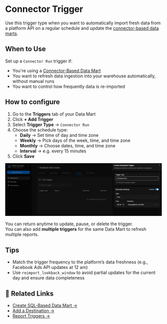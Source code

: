 # Connector Trigger

Use this trigger type when you want to automatically import fresh data from a platform API on a regular schedule and update the [connector-based data marts](create-connector-data-mart.md).

## When to Use

Set up a `Connector Run` trigger if:

- You're using a [Connector-Based Data Mart](create-connector-data-mart.md)
- You want to refresh data ingestion into your warehouse automatically, without manual runs
- You want to control how frequently data is re-imported

## How to configure

1. Go to the **Triggers** tab of your Data Mart  
2. Click **+ Add Trigger**  
3. Select **Trigger Type** → `Connector Run`  
4. Choose the schedule type:
   - **Daily** → Set time of day and time zone
   - **Weekly** → Pick days of the week, time, and time zone
   - **Monthly** → Choose dates, time, and time zone
   - **Interval** → e.g. every 15 minutes  
5. Click **Save**

![Connector Trigger Setup Screenshot](../../res/screens/Connector-Trigger-1.png) 

You can return anytime to update, pause, or delete the trigger.  
You can also add **multiple triggers** for the same Data Mart to refresh multiple reports.

## Tips

- Match the trigger frequency to the platform’s data freshness (e.g., Facebook Ads API updates at 12 am)
- Use `reimport_lookback_window` to avoid partial updates for the current day and ensure data completeness

## 🔗 Related Links

- [Create SQL-Based Data Mart →](create-sql-data-mart.md)  
- [Add a Destination →](create-a-destination.md)  
- [Report Triggers →](report-triggers.md)
